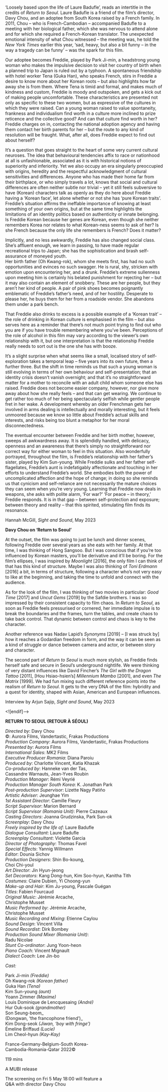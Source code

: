 
‘Loosely based upon the life of Laure Badufle’, reads an intertitle in the credits of _Return to Seoul_. Laure Badufle is a friend of the film’s director, Davy Chou, and an adoptee from South Korea raised by a French family. In 2011, Chou – who is French-Cambodian – accompanied Badufle to a meeting with her biological father, which she was nervous to attend alone and for which she required a French-Korean translator. The unexpected emotional intensity of what Chou witnessed – the meeting was, he told the _New York Times_ earlier this year, ‘sad, heavy, but also a bit funny – in the way a tragedy can be funny’ – was the spark for this film.

Our adoptee becomes Freddie, played by Park Ji-min, a headstrong young woman who makes the impulsive decision to visit her country of birth when a planned trip to Japan is ruled out by a typhoon. A spontaneous friendship with hotel worker Tena (Guka Han), who speaks French, stirs in Freddie a desire to know more about her Korean roots – but also highlights how far away she is from them. Where Tena is timid and formal, and makes much of kindness and custom, Freddie is moody and outspoken, and gets a kick out of making people uncomfortable. These characteristics are presented not only as specific to these two women, but as expressive of the cultures in which they were raised. Can a young woman raised to value spontaneity, frankness and individualism find worth in a culture more inclined to prize reticence and the collective good? And can that culture find worth in her? Freddie charges on in, contacting the national adoption agency and having them contact her birth parents for her – but the route to any kind of resolution will be fraught. What, after all, does Freddie expect to find out about herself?

It’s a question that goes straight to the heart of some very current cultural neuroses. The idea that behavioural tendencies affix to race or nationhood at all is unfashionable, associated as it is with historical notions of superiority and inferiority. Yet we also occupy an era singularly preoccupied with origins, heredity and the respectful acknowledgment of cultural sensitivities and differences. Anyone who has made their home far from their birthplace, or who simply travels a lot, knows that social and cultural differences are often neither subtle nor trivial – yet it still feels subversive to have (Korean) characters talk as openly as they do here about Freddie having a ‘Korean face’, let alone whether or not she has ‘pure Korean traits’. Freddie’s situation affirms the ineffable importance of knowing at least something of your own origins, but at the same time highlights the limitations of an identity politics based on authenticity or innate belonging. Is Freddie Korean because her genes are Korean, even though she neither remembers Korea nor relates to what Korean-ness seems to ask of her? Is she French because the only life she remembers is French? Does it matter?

Implicitly, and no less awkwardly, Freddie has also changed social class. She’s affluent enough, we learn in passing, to have made regular recreational trips to Japan; she has the sophistication and brash self-assurance of moneyed youth.  
Her birth father (Oh Kwang-rok), whom she meets first, has had no such opportunities and evinces no such swagger. He is rural, shy, stricken with emotion upon encountering her, and a drunk. Freddie’s extreme sullenness upon meeting him is certainly his belated punishment for rejecting her – but it may also contain an element of snobbery. These are her people, but they aren’t her kind of people.  A pair of pink shoes becomes poignantly emblematic of Freddie’s father’s need, and of her hostility. Desperate to please her, he buys them for her from a roadside vendor. She abandons them under a park bench.

That Freddie also drinks to excess is a possible example of a ‘Korean trait’ – the role of drinking in Korean culture is emphasised in the film – but also serves here as a reminder that there’s not much point trying to find out who you are if you have trouble remembering where you’ve been. Perceptions of the role of alcohol in this film may vary according to the viewer’s own relationship with it, but one interpretation is that the relationship Freddie really needs to sort out is the one she has with booze.

It’s a slight surprise when what seems like a small, localised story of self-exploration takes a temporal leap – five years into its own future, then a further three. But the shift in time reminds us that such a young woman is still evolving in terms of her own behaviour and self-presentation; that an identity crisis doesn’t vanish overnight; and that it’s no straightforward matter for a mother to reconcile with an adult child whom someone else has raised. Freddie does not become easier company, however, nor give more away about how she really feels – and that can get wearing. We continue to get rather too much of her being spectacularly selfish while gentler people fret in her wake. A development whereby an older Frenchman gets her involved in arms dealing is intellectually and morally interesting, but it feels unmoored because we know so little about Freddie’s actual skills and interests, and risks being too blunt a metaphor for her moral disconnectedness.

The eventual encounter between Freddie and her birth mother, however, sweeps all awkwardness away. It is splendidly handled, with delicacy, openness and an awareness that there’s simply no straightforward nor correct way for either woman to feel in this situation. Also wonderfully portrayed, throughout the film, is Freddie’s relationship with her father’s sister, played by Kim Sun-young. While Freddie sulks and her father self-flagellates, Freddie’s aunt is indefatigably affectionate and touching in her efforts to understand Freddie’s world. She embodies both the power of uncomplicated affection and the hope of change; in doing so she reminds us that cynicism and self-reliance are not necessarily the mature choices they can seem when you’re very young. Learning that Freddie now deals in weapons, she asks with polite alarm, ‘For war?’ ‘For peace – in theory,’ Freddie responds. It is in that gap – between self-protection and exposure; between theory and reality – that this spirited, stimulating film finds its resonance.

Hannah McGill, _Sight and Sound_, May 2023

**Davy Chou on ‘Return to Seoul’**

At the outset, the film was going to just be lunch and dinner scenes, following Freddie over several years as she eats with her family. At that time, I was thinking of Hong Sangsoo. But I was conscious that if you’re too influenced by Korean masters, you’ll be derivative and it’ll be boring. For the film’s ellipses, I was inspired by _Moonlight_ [2016], the only film I can think of that has this kind of structure. Maybe I was also thinking of _Toni Erdmann_ [2016] a bit, in terms of structure, following a character who’s not very easy to like at the beginning, and taking the time to unfold and connect with the audience.

As for the look of the film, I was thinking of two movies in particular: _Good Time_ [2017] and _Uncut Gems_ [2019] by the Safdie brothers. I was so impressed by their consistent capacity to film chaos. In _Return to Seoul_, as soon as Freddie feels pressurised or cornered, her immediate impulse is to break the boundaries and the frames, turn the tables, and create chaos to take back control. That dynamic between control and chaos is key to the character.

Another reference was Nadav Lapid’s _Synonyms_ [2019] – [I was struck by] how it reaches a Godardian freedom in form, and the way it can be seen as a kind of struggle or dance between camera and actor, or between story and character.

The second part of _Return to Seoul_ is much more stylish, as Freddie finds herself safe and secure in Seoul’s underground nightlife. We were thinking of very distant influences like David Fincher’s _The Girl with the Dragon Tattoo_ [2011], [Hou Hsiao-hsien’s] _Millennium Mambo_ [2001], and even _The Matrix_ [1999]. We had fun mixing such different reference points into the realism of _Return to Seoul_. It gets to the very DNA of the film: hybridity and a quest for identity, shaped with Asian, American and European influences.

Interview by Arjun Sajip, _Sight and Sound_, May 2023

<![endif]-->

**RETURN TO SEOUL (RETOUR À SÉOUL)**

_Directed by_: Davy Chou  
©: Aurora Films, Vandertastic, Frakas Productions  
_Production Company_: Aurora Films, Vandertastic, Frakas Productions  
_Presented by_: Aurora Films  
_International Sales_: MK2 Films  
_Executive Producer Romania_: Diana Paroiu  
_Produced by_: Charlotte Vincent, Katia Khazak  
_Co-produced by_: Hanneke van der Tas,  
Cassandre Warnauts, Jean-Yves Roubin  
_Production Manager_: Rémi Veyrié  
_Production Manager South Korea_: K. Jonathan Park  
_Post-production Supervisor_: Lizette Nagy Patiño  
_Artistic Adviser_: Jeunghae Yim  
_1st Assistant Director_: Camille Fleury  
_Script Supervisor_: Marion Bernard  
_Script Supervisor (Romania Unit)_: Pierre Cazeaux  
_Casting Directors_: Joanna Grudzinska, Park Sun-ok  
_Screenplay_: Davy Chou  
_Freely inspired by the life of_: Laure Badufle  
_Dialogue Consultant_: Laure Badufle  
_Screenplay Consultant_: Violette Garcia  
_Director of Photography_: Thomas Favel  
_Special Effects_: Yannig Willmann  
_Editor_: Dounia Sichov  
_Production Designers_: Shin Bo-koung,  
Choi Chi-youl  
_Art Director_: Jin Hyun-jeong  
_Set Decorators_: Kang Dong-hun, Kim Soo-hyun, Kanitha Tith  
_Costumes_: Claire Dubien, Yi Choong-yun  
_Make-up and Hair_: Kim Ju-young, Pascale Guégan  
_Titles_: Fabien Fourcaud  
_Original Music_: Jérémie Arcache,  
Christophe Musset  
_Music Performed by_: Jérémie Arcache,  
Christophe Musset  
_Music Recording and Mixing_: Etienne Caylou  
_Sound Design_: Vincent Villa  
_Sound Recordist_: Dirk Bombey  
_Production Sound Mixer (Romania Unit)_:  
Radu Nicolae  
_Stunt Co-ordinator_: Jung Yoon-heon  
_Piano Coach_: Vincent Mignault  
_Dialect Coach_: Lee Jin-bo

_Cast:_

Park Ji-min _(Freddie)_  
Oh Kwang-rok _(Korean father)_  
Guka Han _(Tena)_  
Kim Sun-young _(aunt)_  
Yoann Zimmer _(Maxime)_  
Louis Dominique de Lencquesaing _(André)_  
Hur Ouk-sook _(grandmother)_  
Son Seung-beom_  
(Dongwan, ‘the francophone friend’)_  
Kim Dong-seok _(Jiwan, ‘boy with fringe’)_  
Émeline Briffaud _(Lucie)_  
Lim Cheol-hyun _(Kay-Kay)_

France-Germany-Belgium-South Korea-  
Cambodia-Romania-Qatar 2022©

119 mins

A MUBI release

The screening on Fri 5 May 18:00 will feature a  
Q&A with director Davy Chou
<!--stackedit_data:
eyJoaXN0b3J5IjpbOTE1MTMxNjA1XX0=
-->